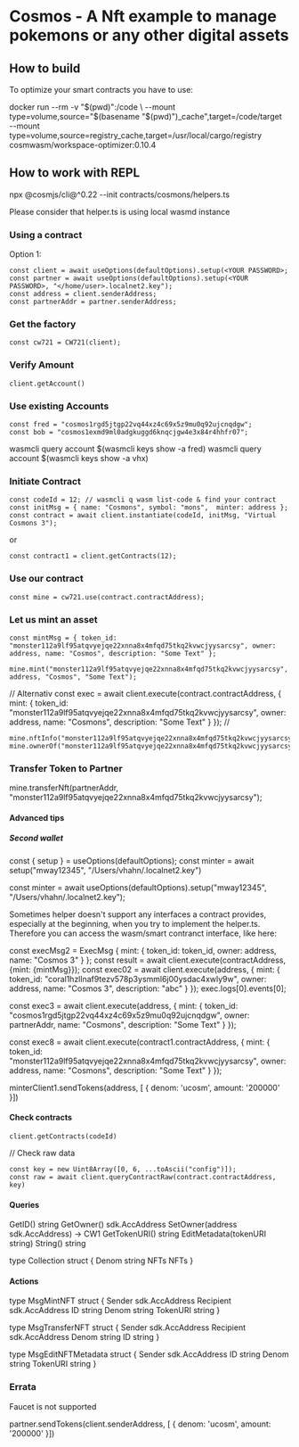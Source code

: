 # Cosmos - A Nft example to manage pokemons or any other digital assets 


## How to build

To optimize your smart contracts you have to use:

docker run --rm -v "$(pwd)":/code \
  --mount type=volume,source="$(basename "$(pwd)")_cache",target=/code/target \
  --mount type=volume,source=registry_cache,target=/usr/local/cargo/registry \
  cosmwasm/workspace-optimizer:0.10.4

## How to work with REPL 

npx @cosmjs/cli@^0.22 --init contracts/cosmons/helpers.ts 

Please consider that helper.ts is using local wasmd instance


### Using a contract

Option 1:

```
const client = await useOptions(defaultOptions).setup(<YOUR PASSWORD>;
const partner = await useOptions(defaultOptions).setup(<YOUR PASSWORD>, "</home/user>.localnet2.key");
const address = client.senderAddress;
const partnerAddr = partner.senderAddress;
```

### Get the factory

```
const cw721 = CW721(client);
```

### Verify Amount

```
client.getAccount()
```

### Use existing Accounts

```
const fred = "cosmos1rgd5jtgp22vq44xz4c69x5z9mu0q92ujcnqdgw";
const bob = "cosmos1exmd9ml0adgkuggd6knqcjgw4e3x84r4hhfr07";
```

wasmcli query account $(wasmcli keys show -a fred) 
wasmcli query account $(wasmcli keys show -a vhx) 

### Initiate Contract

```
const codeId = 12; // wasmcli q wasm list-code & find your contract
const initMsg = { name: "Cosmons", symbol: "mons",  minter: address };
const contract = await client.instantiate(codeId, initMsg, "Virtual Cosmons 3");
```
or
```
const contract1 = client.getContracts(12);
```

### Use our contract

```
const mine = cw721.use(contract.contractAddress);
```

### Let us mint an asset

```
const mintMsg = { token_id: "monster112a9lf95atqvyejqe22xnna8x4mfqd75tkq2kvwcjyysarcsy", owner: address, name: "Cosmos", description: "Some Text" };

mine.mint("monster112a9lf95atqvyejqe22xnna8x4mfqd75tkq2kvwcjyysarcsy", address, "Cosmos", "Some Text");
```

// Alternativ const exec = await client.execute(contract.contractAddress, { mint: { token_id: "monster112a9lf95atqvyejqe22xnna8x4mfqd75tkq2kvwcjyysarcsy", owner: address, name: "Cosmons", description: "Some Text" } });
// 
```
mine.nftInfo("monster112a9lf95atqvyejqe22xnna8x4mfqd75tkq2kvwcjyysarcsy")
mine.ownerOf("monster112a9lf95atqvyejqe22xnna8x4mfqd75tkq2kvwcjyysarcsy")
```

### Transfer Token to Partner
mine.transferNft(partnerAddr, "monster112a9lf95atqvyejqe22xnna8x4mfqd75tkq2kvwcjyysarcsy");


#### Advanced tips


##### Second wallet

const { setup } = useOptions(defaultOptions);
const minter = await setup("mway12345", "/Users/vhahn/.localnet2.key")

const minter = await useOptions(defaultOptions).setup("mway12345", "/Users/vhahn/.localnet2.key");

Sometimes helper doesn't support any interfaces a contract provides, especially at the beginning, when you try to implement the helper.ts. Therefore you can access the wasm/smart contranct interface, like here:

const execMsg2 = ExecMsg { mint: { token_id: token_id, owner: address, name: "Cosmos 3" } };
const result = await client.execute(contractAddress, {mint: {mintMsg}});
const exec02 = await client.execute(address, { mint: { token_id: "coral1hzllnaf9tezv578p3ysmml6j00ysdac4xwly9w", owner: address, name: "Cosmos 3", description: "abc" } });
exec.logs[0].events[0];


const exec3 = await client.execute(address, { mint: { token_id: "cosmos1rgd5jtgp22vq44xz4c69x5z9mu0q92ujcnqdgw", owner: partnerAddr, name: "Cosmons", description: "Some Text" } });

const exec8 = await client.execute(contract1.contractAddress, { mint: { token_id: "monster112a9lf95atqvyejqe22xnna8x4mfqd75tkq2kvwcjyysarcsy", owner: address, name: "Cosmons", description: "Some Text" } });

minterClient1.sendTokens(address, [ { denom: 'ucosm', amount: '200000' }])


#### Check contracts
```
client.getContracts(codeId)
```

// Check raw data
```
const key = new Uint8Array([0, 6, ...toAscii("config")]);
const raw = await client.queryContractRaw(contract.contractAddress, key)
```

#### Queries
GetID() string
GetOwner() sdk.AccAddress
SetOwner(address sdk.AccAddress) -> CW1
GetTokenURI() string
EditMetadata(tokenURI string)
String() string

type Collection struct {
    Denom string
    NFTs  NFTs
}
#### Actions 

type MsgMintNFT struct {
    Sender    sdk.AccAddress
    Recipient sdk.AccAddress
    ID        string
    Denom     string
    TokenURI  string
}

type MsgTransferNFT struct {
    Sender    sdk.AccAddress
    Recipient sdk.AccAddress
    Denom     string
    ID        string
}

type MsgEditNFTMetadata struct {
    Sender   sdk.AccAddress
    ID       string
    Denom    string
    TokenURI string
}
### Errata

Faucet is not supported 

partner.sendTokens(client.senderAddress, [ { denom: 'ucosm', amount: '200000' }])